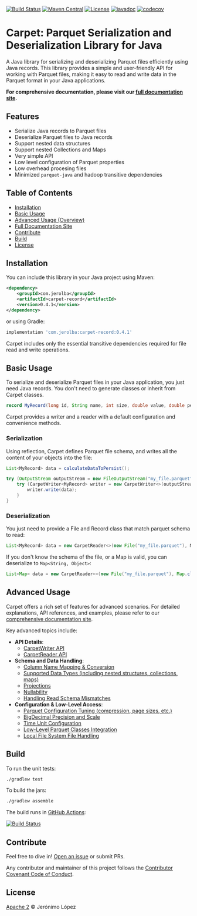 [![Build Status](https://github.com/jerolba/parquet-carpet/actions/workflows/build-gradle-project.yml/badge.svg)](https://github.com/jerolba/parquet-carpet/actions)
[![Maven Central](https://img.shields.io/maven-central/v/com.jerolba/carpet-record.svg)](https://maven-badges.herokuapp.com/maven-central/com.jerolba/carpet-record)
[![License](http://img.shields.io/:license-apache-blue.svg)](http://www.apache.org/licenses/LICENSE-2.0.html)
[![javadoc](https://javadoc.io/badge2/com.jerolba/carpet-record/javadoc.svg)](https://javadoc.io/doc/com.jerolba/carpet-record)
[![codecov](https://codecov.io/gh/jerolba/parquet-carpet/graph/badge.svg?token=zE0Xqe7fky)](https://codecov.io/gh/jerolba/parquet-carpet)

# Carpet: Parquet Serialization and Deserialization Library for Java

A Java library for serializing and deserializing Parquet files efficiently using Java records. This library provides a simple and user-friendly API for working with Parquet files, making it easy to read and write data in the Parquet format in your Java applications.

**For comprehensive documentation, please visit our [full documentation site](https://carpet.jerolba.com/).**

## Features

- Serialize Java records to Parquet files
- Deserialize Parquet files to Java records
- Support nested data structures
- Support nested Collections and Maps
- Very simple API
- Low level configuration of Parquet properties
- Low overhead procesing files
- Minimized `parquet-java` and hadoop transitive dependencies


## Table of Contents

- [Installation](#installation)
- [Basic Usage](#basic-usage)
- [Advanced Usage (Overview)](#advanced-usage)
- [Full Documentation Site](https://carpet.jerolba.com/)
- [Contribute](#contribute)
- [Build](#build)
- [License](#license)

## Installation

You can include this library in your Java project using Maven:

```xml
<dependency>
    <groupId>com.jerolba</groupId>
    <artifactId>carpet-record</artifactId>
    <version>0.4.1</version>
</dependency>
```

or using Gradle:

```gradle
implementation 'com.jerolba:carpet-record:0.4.1'
```

Carpet includes only the essential transitive dependencies required for file read and write operations.

## Basic Usage

To serialize and deserialize Parquet files in your Java application, you just need Java records. You don't need to generate classes or inherit from Carpet classes.

```java
record MyRecord(long id, String name, int size, double value, double percentile)
```

Carpet provides a writer and a reader with a default configuration and convenience methods.

### Serialization

Using reflection, Carpet defines Parquet file schema, and writes all the content of your objects into the file:

```java
List<MyRecord> data = calculateDataToPersist();

try (OutputStream outputStream = new FileOutputStream("my_file.parquet")) {
    try (CarpetWriter<MyRecord> writer = new CarpetWriter<>(outputStream, MyRecord.class)) {
        writer.write(data);
    }
}
```

### Deserialization

You just need to provide a File and Record class that match parquet schema to read:

```java
List<MyRecord> data = new CarpetReader<>(new File("my_file.parquet"), MyRecord.class).toList();
```

If you don't know the schema of the file, or a Map is valid, you can deserialize to `Map<String, Object>`:

```java
List<Map> data = new CarpetReader<>(new File("my_file.parquet"), Map.class).toList();
```

## Advanced Usage

Carpet offers a rich set of features for advanced scenarios. For detailed explanations, API references, and examples, please refer to our [comprehensive documentation site](https://carpet.jerolba.com/).

Key advanced topics include:

- **API Details**:
    - [CarpetWriter API](https://carpet.jerolba.com/advanced/configuration/) <!-- Assuming writer API details are part of general configuration or a specific page -->
    - [CarpetReader API](https://carpet.jerolba.com/advanced/configuration/) <!-- Assuming reader API details are part of general configuration or a specific page -->
- **Schema and Data Handling**:
    - [Column Name Mapping & Conversion](https://carpet.jerolba.com/advanced/column-mapping/)
    - [Supported Data Types (including nested structures, collections, maps)](https://carpet.jerolba.com/advanced/data-types/)
    - [Projections](https://carpet.jerolba.com/advanced/projections/)
    - [Nullability](https://carpet.jerolba.com/advanced/nullability/)
    - [Handling Read Schema Mismatches](https://carpet.jerolba.com/advanced/configuration/#read-schema-mismatch) <!-- Example: Link to a sub-section -->
- **Configuration & Low-Level Access**:
    - [Parquet Configuration Tuning (compression, page sizes, etc.)](https://carpet.jerolba.com/advanced/configuration/)
    - [BigDecimal Precision and Scale](https://carpet.jerolba.com/advanced/configuration/#bigdecimal-precision-and-scale)
    - [Time Unit Configuration](https://carpet.jerolba.com/advanced/configuration/#time-unit-configuration)
    - [Low-Level Parquet Classes Integration](https://carpet.jerolba.com/advanced/low-level-parquet/)
    - [Local File System File Handling](https://carpet.jerolba.com/advanced/input-output-files/)

## Build

To run the unit tests:

```bash
./gradlew test
```

To build the jars:

```bash
./gradlew assemble
```

The build runs in [GitHub Actions](https://github.com/jerolba/parquet-carpet/actions):

[![Build Status](https://github.com/jerolba/parquet-carpet/actions/workflows/build-gradle-project.yml/badge.svg)](https://github.com/jerolba/parquet-carpet/actions)

## Contribute
Feel free to dive in! [Open an issue](https://github.com/jerolba/parquet-carpet/issues/new) or submit PRs.

Any contributor and maintainer of this project follows the [Contributor Covenant Code of Conduct](https://github.com/jerolba/parquet-carpet/blob/master/CODE_OF_CONDUCT.md).

## License
[Apache 2](https://github.com/jerolba/parquet-carpet/blob/master/LICENSE.txt) © Jerónimo López


